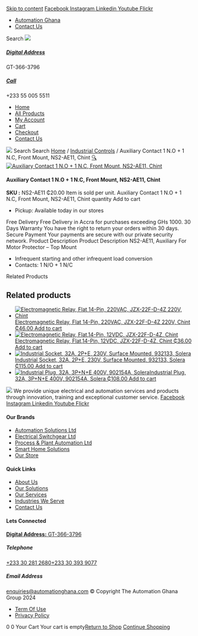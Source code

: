 [Skip to content](https://store.automationghana.com/product/auxiliary-ns2-ae11-chint/#content)
[ Facebook ](https://www.facebook.com/automationgh/) [ Instagram ](https://www.instagram.com/automationgh/) [ Linkedin ](https://www.linkedin.com/company/the-automation-ghana-limited/) [ Youtube ](https://www.youtube.com/channel/UCurrRDUSm5oIW39VXjn1u0w) [ Flickr ](https://www.flickr.com/photos/181794037@N07/)
  * [ Automation Ghana ](https://automationghana.com)
  * [ Contact Us ](https://store.automationghana.com/contact/)


Search
[ ![](https://store.automationghana.com/wp-content/uploads/2024/04/Website-TAGG-Logo-BLUE.png) ](https://store.automationghana.com/)
[ ](https://maps.app.goo.gl/m4xeaagWCNbLk4jM6)
#####  [ Digital Address ](https://maps.app.goo.gl/m4xeaagWCNbLk4jM6)
GT-366-3796 
[ ](tel:+233550055511)
#####  [ Call ](tel:+233550055511)
+233 55 005 5511 
  * [Home](https://store.automationghana.com/)
  * [All Products](https://store.automationghana.com/shop/)
  * [My Account](https://store.automationghana.com/my-account/)
  * [Cart](https://store.automationghana.com/cart/)
  * [Checkout](https://store.automationghana.com/checkout/)
  * [Contact Us](https://store.automationghana.com/contact/)


[![](https://store.automationghana.com/wp-content/uploads/2024/04/AutomationGhana_logo_white.png)](https://store.automationghana.com)
Search
Search
[Home](https://store.automationghana.com) / [Industrial Controls](https://store.automationghana.com/product-category/industrial-controls/) / Auxiliary Contact 1 N.O + 1 N.C, Front Mount, NS2-AE11, Chint
[🔍](https://store.automationghana.com/product/auxiliary-ns2-ae11-chint/)
[![Auxiliary Contact 1 N.O + 1 N.C, Front Mount, NS2-AE11, Chint](https://store.automationghana.com/wp-content/uploads/2020/04/NS2-AE11-600x600.jpg)](https://store.automationghana.com/wp-content/uploads/2020/04/NS2-AE11.jpg)
####  Auxiliary Contact 1 N.O + 1 N.C, Front Mount, NS2-AE11, Chint 
**SKU :** NS2-AE11 
₵20.00
Item is sold per unit.
Auxiliary Contact 1 N.O + 1 N.C, Front Mount, NS2-AE11, Chint quantity
Add to cart
  * Pickup: Available today in our stores


Free Delivery 
Free Delivery in Accra for purchases exceeding GHs 1000. 
30 Days Warranty 
You have the right to return your orders within 30 days. 
Secure Payment 
Your payments are secure with our private security network. 
Product Description
Product Description
NS2-AE11, Auxiliary For Motor Protector – Top Mount 
  * Infrequent starting and other infrequent load conversion
  * Contacts: 1 N/O + 1 N/C


Related Products 
## Related products
  * [![Electromagnetic Relay, Flat 14-Pin, 220VAC, JZX-22F-D-4Z 220V, Chint](https://store.automationghana.com/wp-content/uploads/2020/04/14-Pin-Relay-JZX-22F-D-4Z-12VDC-Chint-300x300.jpg)Electromagnetic Relay, Flat 14-Pin, 220VAC, JZX-22F-D-4Z 220V, Chint ₵46.00 ](https://store.automationghana.com/product/14-pin-relay-jzx-22f-d-4z-220v-chint/)
[Add to cart](https://store.automationghana.com/product/auxiliary-ns2-ae11-chint/?add-to-cart=1596)
  * [![Electromagnetic Relay, Flat,14-Pin, 12VDC, JZX-22F-D-4Z, Chint](https://store.automationghana.com/wp-content/uploads/2020/04/14-Pin-Relay-JZX-22F-D-4Z-24VDC-Chint-300x300.jpg)Electromagnetic Relay, Flat,14-Pin, 12VDC, JZX-22F-D-4Z, Chint ₵36.00 ](https://store.automationghana.com/product/14-pin-relay-jzx-22f-d-4z-12vdc-chint/)
[Add to cart](https://store.automationghana.com/product/auxiliary-ns2-ae11-chint/?add-to-cart=1595)
  * [![Industrial Socket, 32A, 2P+E, 230V, Surface Mounted, 932133, Solera](https://store.automationghana.com/wp-content/uploads/2020/04/932133.png)Industrial Socket, 32A, 2P+E, 230V, Surface Mounted, 932133, Solera ₵115.00 ](https://store.automationghana.com/product/surface-mounted-socket-932133-solera/)
[Add to cart](https://store.automationghana.com/product/auxiliary-ns2-ae11-chint/?add-to-cart=1536)
  * [![Industrial Plug, 32A, 3P+N+E 400V, 902154A, Solera](https://store.automationghana.com/wp-content/uploads/2020/04/902154A.png)Industrial Plug, 32A, 3P+N+E 400V, 902154A, Solera ₵108.00 ](https://store.automationghana.com/product/industrial-plug-902154a-solera/)
[Add to cart](https://store.automationghana.com/product/auxiliary-ns2-ae11-chint/?add-to-cart=1511)


![](https://store.automationghana.com/wp-content/uploads/2024/04/AutomationGhana_logo_white.png)
We provide unique electrical and automation services and products through innovation, training and exceptional customer service.
[ Facebook ](https://www.facebook.com/automationgh/) [ Instagram ](https://www.instagram.com/automationgh/) [ Linkedin ](https://www.linkedin.com/company/the-automation-ghana-limited/) [ Youtube ](https://www.youtube.com/channel/UCurrRDUSm5oIW39VXjn1u0w) [ Flickr ](https://www.flickr.com/photos/181794037@N07/)
#### Our Brands
  * [ Automation Solutions Ltd ](https://store.automationghana.com/product/auxiliary-ns2-ae11-chint/)
  * [ Electrical Switchgear Ltd ](https://store.automationghana.com/product/auxiliary-ns2-ae11-chint/)
  * [ Process & Plant Automation Ltd ](https://store.automationghana.com/product/auxiliary-ns2-ae11-chint/)
  * [ Smart Home Solutions ](https://store.automationghana.com/product/auxiliary-ns2-ae11-chint/)
  * [ Our Store ](https://store.automationghana.com/product/auxiliary-ns2-ae11-chint/)


#### Quick Links
  * [ About Us ](https://store.automationghana.com/product/auxiliary-ns2-ae11-chint/)
  * [ Our Solutions ](https://store.automationghana.com/product/auxiliary-ns2-ae11-chint/)
  * [ Our Services ](https://store.automationghana.com/product/auxiliary-ns2-ae11-chint/)
  * [ Industries We Serve ](https://store.automationghana.com/product/auxiliary-ns2-ae11-chint/)
  * [ Contact Us ](https://store.automationghana.com/product/auxiliary-ns2-ae11-chint/)


#### Lets Connected
[**Digital Address:** GT-366-3796](https://maps.app.goo.gl/m4xeaagWCNbLk4jM6)
#####  Telephone 
[ +233 30 281 2680](tel:+233302812680)[+233 30 393 9077](https://store.automationghana.com/product/auxiliary-ns2-ae11-chint/+233303939077)
#####  Email Address 
enquiries@automationghana.com 
© Copyright The Automation Ghana Group 2024
  * [ Term Of Use ](https://store.automationghana.com/product/auxiliary-ns2-ae11-chint/)
  * [ Privacy Policy ](https://store.automationghana.com/product/auxiliary-ns2-ae11-chint/)


0
0
Your Cart
Your cart is empty[Return to Shop](https://store.automationghana.com/shop/)
[Continue Shopping](https://store.automationghana.com/product/auxiliary-ns2-ae11-chint/)
